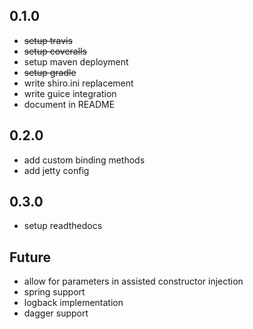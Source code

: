 
0.1.0
-----

 * ~~setup travis~~
 * ~~setup coveralls~~
 * setup maven deployment
 * ~~setup gradle~~
 * write shiro.ini replacement
 * write guice integration
 * document in README

0.2.0
-----

 * add custom binding methods
 * add jetty config

0.3.0
-----

 * setup readthedocs

Future
------

 * allow for parameters in assisted constructor injection
 * spring support
 * logback implementation
 * dagger support
